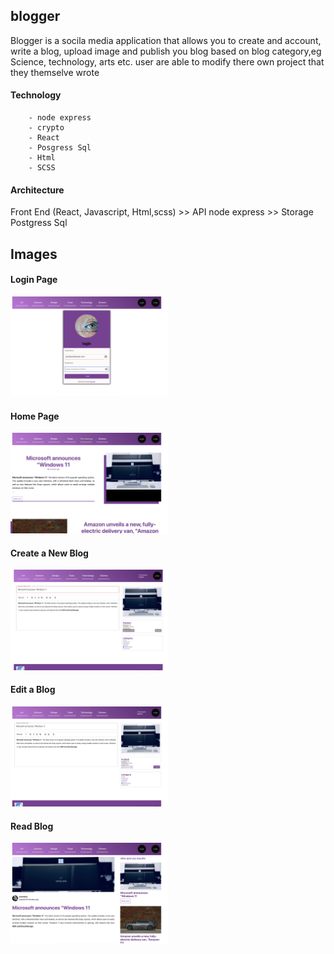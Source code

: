 ## blogger

Blogger is a socila media application that allows you to create and account, write a blog, upload image and publish you blog based on blog category,eg Science, technology, arts etc.
user are able to modify there own project that they themselve wrote 

#### Technology
        - node express
        - crypto
        - React
        - Posgress Sql
        - Html
        - SCSS
#### Architecture 

Front End (React, Javascript, Html,scss) >> API node express >> Storage Postgress Sql

## Images

#### Login Page

<img src="./clientpoint/src/Assets/login.png" width="50%">

#### Home Page

<img src="./clientpoint/src/Assets/home.png" width="50%">

#### Create a New Blog

<img src="./clientpoint/src/Assets/Createblog.png" width="50%">

#### Edit a Blog

<img src="./clientpoint/src/Assets/Edit Blog.png" width="50%">

#### Read Blog

<img src="./clientpoint/src/Assets/Single.png" width="50%">

